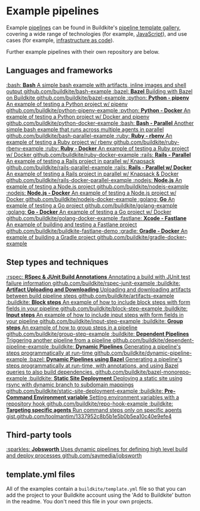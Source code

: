 # Example pipelines

Example [pipelines](/docs/pipelines) can be found in Buildkite's [pipeline template gallery](https://buildkite.com/pipelines/templates), covering a wide range of technologies (for example, [JavaScript](https://buildkite.com/pipelines/templates?language=javascript)), and use cases (for example, [infrastructure as code](https://buildkite.com/pipelines/templates?useCase=iac)).

Further example pipelines with their own repository are below.

<!-- vale off -->
<!-- this turns it off for the whole file because I can't ignore the emoji in the html :( -->

## Languages and frameworks

<a class="Docs__example-repo" href="https://github.com/buildkite/bash-example">
 <span class="icon">:bash:</span>
  <span class="detail">
    <strong>Bash</strong>
     <span class="description">A simple bash example with artifacts, inline images and shell output</span>
    <span class="repo">github.com/buildkite/bash-example</span>
  </span>
</a>

<a class="Docs__example-repo" href="https://github.com/buildkite/bazel-example">
 <span class="icon"> :bazel: </span>
  <span class="detail">
    <strong>Bazel</strong>
     <span class="description">Building with Bazel on Buildkite</span>
    <span class="repo">github.com/buildkite/bazel-example</span>
  </span>
</a>

<a class="Docs__example-repo" href="https://github.com/buildkite/python-pipenv-example">
 <span class="icon">:python:</span>
  <span class="detail">
    <strong>Python - pipenv</strong>
     <span class="description">An example of testing a Python project w/ pipenv</span>
    <span class="repo">github.com/buildkite/python-pipenv-example</span>
  </span>
</a>

<a class="Docs__example-repo" href="https://github.com/buildkite/python-docker-example">
 <span class="icon">:python:</span>
  <span class="detail">
    <strong>Python - Docker</strong>
     <span class="description">An example of testing a Python project w/ Docker and pipenv</span>
    <span class="repo">github.com/buildkite/python-docker-example</span>
  </span>
</a>

<a class="Docs__example-repo" href="https://github.com/buildkite/bash-parallel-example">
 <span class="icon">:bash:</span>
  <span class="detail">
    <strong>Bash - Parallel</strong>
     <span class="description">Another simple bash example that runs across multiple agents in parallel</span>
    <span class="repo">github.com/buildkite/bash-parallel-example</span>
  </span>
</a>

<a class="Docs__example-repo" href="https://github.com/buildkite/ruby-rbenv-example">
 <span class="icon">:ruby:</span>
  <span class="detail">
    <strong>Ruby - rbenv</strong>
     <span class="description">An example of testing a Ruby project w/ rbenv</span>
    <span class="repo">github.com/buildkite/ruby-rbenv-example</span>
  </span>
</a>

<a class="Docs__example-repo" href="https://github.com/buildkite/ruby-docker-example">
 <span class="icon">:ruby:</span>
  <span class="detail">
    <strong>Ruby - Docker</strong>
     <span class="description">An example of testing a Ruby project w/ Docker</span>
    <span class="repo">github.com/buildkite/ruby-docker-example</span>
  </span>
</a>

<a class="Docs__example-repo" href="https://github.com/buildkite/rails-parallel-example">
 <span class="icon">:rails:</span>
  <span class="detail">
    <strong>Rails - Parallel</strong>
     <span class="description">An example of testing a Rails project in parallel w/ Knapsack</span>
    <span class="repo">github.com/buildkite/rails-parallel-example</span>
  </span>
</a>

<a class="Docs__example-repo" href="https://github.com/buildkite/rails-docker-parallel-example">
 <span class="icon">:rails:</span>
  <span class="detail">
    <strong>Rails - Parallel w/ Docker</strong>
     <span class="description">An example of testing a Rails project in parallel w/ Knapsack & Docker</span>
    <span class="repo">github.com/buildkite/rails-docker-parallel-example</span>
  </span>
</a>

<a class="Docs__example-repo" href="https://github.com/buildkite/nodejs-example">
 <span class="icon">:nodejs:</span>
  <span class="detail">
    <strong>Node.js</strong>
     <span class="description">An example of testing a Node.js project</span>
    <span class="repo">github.com/buildkite/nodejs-example</span>
  </span>
</a>

<a class="Docs__example-repo" href="https://github.com/buildkite/nodejs-docker-example">
 <span class="icon">:nodejs:</span>
  <span class="detail">
    <strong>Node.js - Docker</strong>
     <span class="description">An example of testing a Node.js project w/ Docker</span>
    <span class="repo">github.com/buildkite/nodejs-docker-example</span>
  </span>
</a>

<a class="Docs__example-repo" href="https://github.com/buildkite/golang-example">
 <span class="icon">:golang:</span>
  <span class="detail">
    <strong>Go</strong>
     <span class="description">An example of testing a Go project</span>
    <span class="repo">github.com/buildkite/golang-example</span>
  </span>
</a>

<a class="Docs__example-repo" href="https://github.com/buildkite/golang-docker-example">
 <span class="icon">:golang:</span>
  <span class="detail">
    <strong>Go - Docker</strong>
     <span class="description">An example of testing a Go project w/ Docker</span>
    <span class="repo">github.com/buildkite/golang-docker-example</span>
  </span>
</a>

<a class="Docs__example-repo" href="https://github.com/buildkite/buildkite-fastlane-demo">
 <span class="icon">:fastlane:</span>
  <span class="detail">
    <strong>Xcode - Fastlane</strong>
     <span class="description">An example of building and testing a Fastlane project</span>
    <span class="repo">github.com/buildkite/buildkite-fastlane-demo</span>
  </span>
</a>

<a class="Docs__example-repo" href="https://github.com/buildkite/gradle-docker-example">
 <span class="icon">:gradle:</span>
  <span class="detail">
    <strong>Gradle - Docker</strong>
     <span class="description">An example of building a Gradle project</span>
    <span class="repo">github.com/buildkite/gradle-docker-example</span>
  </span>
</a>

## Step types and techniques

<a class="Docs__example-repo" href="https://github.com/buildkite/rspec-junit-example">
 <span class="icon">:rspec:</span>
  <span class="detail">
    <strong>RSpec & JUnit Build Annotations</strong>
     <span class="description">Annotating a build with JUnit test failure information</span>
    <span class="repo">github.com/buildkite/rspec-junit-example</span>
  </span>
</a>

<a class="Docs__example-repo" href="https://github.com/buildkite/artifacts-example">
 <span class="icon">:buildkite:</span>
  <span class="detail">
    <strong>Artifact Uploading and Downloading</strong>
     <span class="description">Uploading and downloading artifacts between build pipeline steps</span>
    <span class="repo">github.com/buildkite/artifacts-example</span>
  </span>
</a>

<a class="Docs__example-repo" href="https://github.com/buildkite/block-step-example">
 <span class="icon">:buildkite:</span>
  <span class="detail">
    <strong>Block steps</strong>
     <span class="description">An example of how to include block steps with form fields in your pipeline</span>
    <span class="repo">github.com/buildkite/block-step-example</span>
  </span>
</a>

<a class="Docs__example-repo" href="https://github.com/buildkite/input-step-example">
 <span class="icon">:buildkite:</span>
  <span class="detail">
    <strong>Input steps</strong>
     <span class="description">An example of how to include input steps with form fields in your pipeline</span>
    <span class="repo">github.com/buildkite/input-step-example</span>
  </span>
</a>

<a class="Docs__example-repo" href="https://github.com/buildkite/group-step-example">
 <span class="icon">:buildkite:</span>
  <span class="detail">
    <strong>Group steps</strong>
     <span class="description">An example of how to group steps in a pipeline</span>
    <span class="repo">github.com/buildkite/group-step-example</span>
  </span>
</a>

<a class="Docs__example-repo" href="https://github.com/buildkite/dependent-pipeline-example">
 <span class="icon">:buildkite:</span>
  <span class="detail">
    <strong>Dependent Pipelines</strong>
     <span class="description">Triggering another pipeline from a pipeline</span>
    <span class="repo">github.com/buildkite/dependent-pipeline-example</span>
  </span>
</a>

<a class="Docs__example-repo" href="https://github.com/buildkite/dynamic-pipeline-example">
 <span class="icon">:buildkite:</span>
  <span class="detail">
    <strong>Dynamic Pipelines</strong>
     <span class="description">Generating a pipeline's steps programmatically at run-time</span>
    <span class="repo">github.com/buildkite/dynamic-pipeline-example</span>
  </span>
</a>

<a class="Docs__example-repo" href="https://github.com/buildkite/bazel-monorepo-example">
 <span class="icon">:bazel:</span>
  <span class="detail">
    <strong>Dynamic Pipelines using Bazel</strong>
     <span class="description">Generating a pipeline's steps programmatically at run-time, with annotations, and using Bazel queries to also build dependencies.</span>
    <span class="repo">github.com/buildkite/bazel-monorepo-example</span>
  </span>
</a>

<a class="Docs__example-repo" href="https://github.com/buildkite/static-site-deployment-example">
 <span class="icon">:buildkite:</span>
  <span class="detail">
    <strong>Static Site Deployment</strong>
     <span class="description">Deploying a static site using rsync with dynamic branch to subdomain mappings</span>
    <span class="repo">github.com/buildkite/static-site-deployment-example</span>
  </span>
</a>

<a class="Docs__example-repo" href="https://github.com/buildkite/repo-hook-example">
 <span class="icon">:buildkite:</span>
  <span class="detail">
    <strong>Pre-Command Environment variable</strong>
     <span class="description">Setting environment variables with a repository hook</span>
    <span class="repo">github.com/buildkite/repo-hook-example</span>
  </span>
</a>

<a class="Docs__example-repo" href="https://gist.github.com/toolmantim/1337952c8b5b1e5b0b5ea10c40e9efe4">
 <span class="icon">:buildkite:</span>
  <span class="detail">
    <strong>Targeting specific agents</strong>
     <span class="description">Run command steps only on specific agents</span>
    <span class="repo">gist.github.com/toolmantim/1337952c8b5b1e5b0b5ea10c40e9efe4</span>
  </span>
</a>

## Third-party tools

<a class="Docs__example-repo" href="https://github.com/saymedia/jobsworth">
 <span class="icon">:sparkles:</span>
  <span class="detail">
    <strong>Jobsworth</strong>
     <span class="description">Uses dynamic pipelines for defining high level build and deploy processes</span>
    <span class="repo">github.com/saymedia/jobsworth</span>
  </span>
</a>

## template.yml files

All of the examples contain a `buildkite/template.yml` file so that you can add the project to your Buildkite account using the 'Add to Buildkite' button in the readme. You don't need this file in your own projects.

